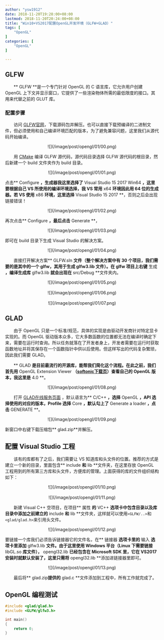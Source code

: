 ```yaml
---
author: "ysw1912"
date: 2018-11-20T19:28:00+08:00
lastmod: 2018-11-20T20:24:00+08:00
title: "Win10+VS2017配置OpenGL开发环境（GLFW+GLAD）"
tags: [
    "OpenGL"
]
categories: [
    "OpenGL"
]

---
```


## GLFW

&emsp;&emsp;** GLFW **是一个专门针对 OpenGL 的 C 语言库，它允许用户创建 OpenGL 上下文并显示窗口，它提供了一些渲染物体所需的最低限度的接口。其用来代替之前的 GLUT 库。

### 配置步骤

&emsp;&emsp;访问 [GLFW官网](http://www.glfw.org/download.html/)，下载源码包并解压。也可以直接下载预编译的二进制文件，但必须使用和自己编译环境匹配的版本，为了避免兼容问题，这里我们从源代码开始编译。
<div align=center>![](/image/post/opengl/01/00.png)</div>

&emsp;&emsp;用 [CMake](https://cmake.org/download/) 编译 GLFW 源代码，源代码目录选择 GLFW 源代码的根目录，然后新建一个 build 文件夹作为 build 目录。
<div align=center>![](/image/post/opengl/01/01.png)</div>

点击** Configure **，生成器我这里选择了** Visual Studio 15 2017 Win64 **，这里要根据自己 VS 所使用的编译环境选择，我 VS 常用** x64 **环境因此用 64 位的生成器。若 VS 使用** x86 **环境，这里选择** Visual Studio 15 2017 **，否则之后会出现链接错误！
<div align=center>![](/image/post/opengl/01/02.png)</div>

再次点击** Configure **，最后点击** Generate **，
<div align=center>![](/image/post/opengl/01/03.png)</div>

即可在 build 目录下生成 Visual Studio 的解决方案。
<div align=center>![](/image/post/opengl/01/04.png)</div>

&emsp;&emsp;直接打开解决方案** GLFW.sln **文件（整个解决方案中有 30 个项目，我们需要的是其中的一个 glfw，其用于生成 glfw3.lib 文件）。在 glfw 项目上右键** 生成 **，编译生成库** glfw3.lib **就会出现在** src/Debug **文件夹内。
<div align=center>![](/image/post/opengl/01/05.png)</div>
&nbsp;
<div align=center>![](/image/post/opengl/01/06.png)</div>
&nbsp;
<div align=center>![](/image/post/opengl/01/07.png)</div>

## GLAD

&emsp;&emsp;由于 OpenGL 只是一个标准/规范，具体的实现是由驱动开发商针对特定显卡实现的。而 OpenGL 驱动版本众多，它大多数函数的位置都无法在编译时确定下来，需要在运行时查询。所以任务就落在了开发者身上，开发者需要在运行时获取函数地址并将其保存在一个函数指针中供以后使用。但这样写出的代码复杂繁琐，因此我们需要 GLAD。

&emsp;&emsp;** GLAD **是目前最流行的开源库，能帮我们简化这个流程。在此之前，我们首先用** OpenGL Extension Viewer **（[softonic下载页](https://opengl-extensions-viewer.en.softonic.com/)）查看自己的 OpenGL 版本，我这里是** 4.0 **。
<div align=center>![](/image/post/opengl/01/08.png)</div>

&emsp;&emsp;打开 [GLAD在线服务页面](http://glad.dav1d.de/) ，默认语言为** C/C++ **，选择** OpenGL **，API 选择使用的对应的版本，Profile 选择** Core **，默认勾上了** Generate a loader **，点击** GENERATE **。
<div align=center>![](/image/post/opengl/01/09.png)</div>

新窗口中右键下载压缩包** glad.zip**并解压。


## 配置 Visual Studio 工程

&emsp;&emsp;该有的库都有了之后，我们需要让 VS 知道库和头文件的位置。推荐的方式是建立一个新的目录，里面包含** include **和** lib **文件夹，在这里存放 OpenGL 工程用到的所有第三方库和头文件，方便库的管理。上面获得的库的文件组织结构如下：
<div align=center>![](/image/post/opengl/01/10.png)</div>
&nbsp;
<div align=center>![](/image/post/opengl/01/11.png)</div>

&emsp;&emsp;新建 Visual C++ 空项目，在项目** 属性 **的** VC\+\+ **选项卡中包含目录以及库目录中添加之前建立的** include **和** lib **文件夹，这样就可以使用``<GLFW/..>``和`<glad/glad.h>`来引用头文件。
<div align=center>![](/image/post/opengl/01/12.png)</div>

要链接一个库我们必须告诉链接器它的文件名，在** 链接器 **选项卡里的** 输入 **选项卡里添加** glfw3.lib **文件。由于这里使用 Windows 平台（Linux 下需要链接** libGL.so **库文件），** opengl32.lib **已经包含在 Microsoft SDK 里，它在 VS2017 安装时就默认安装了，这里只需将** opengl32.lib **添加进链接器里即可。
<div align=center>![](/image/post/opengl/01/13.png)</div>

&emsp;&emsp;最后将** glad.zip**提供的** glad.c **文件添加到工程中，所有工作就完成了。

## OpenGL 编程测试

```cpp
#include <glad/glad.h>
#include <GLFW/glfw3.h>

int main()
{
    return 0;
}

```
